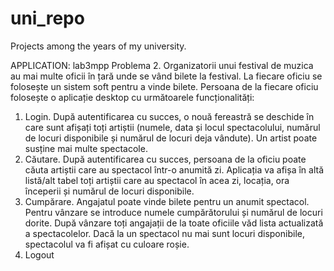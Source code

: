 # uni_repo
Projects among the years of my university.

APPLICATION: lab3mpp 
Problema 2.
Organizatorii unui festival de muzica au mai multe oficii în țară unde se vând bilete la festival. La fiecare oficiu
se folosește un sistem soft pentru a vinde bilete. Persoana de la fiecare oficiu folosește o aplicație desktop cu
următoarele funcționalități:
  1. Login. După autentificarea cu succes, o nouă fereastră se deschide în care sunt afișați toți artiștii
(numele, data și locul spectacolului, numărul de locuri disponibile și numărul de locuri deja vândute).
Un artist poate susține mai multe spectacole.
  2. Căutare. După autentificarea cu succes, persoana de la oficiu poate căuta artiștii care au spectacol într-o
anumită zi. Aplicația va afișa în altă listă/alt tabel toți artiștii care au spectacol în acea zi, locația, ora
începerii și numărul de locuri disponibile.
  3. Cumpărare. Angajatul poate vinde bilete pentru un anumit spectacol. Pentru vânzare se introduce
numele cumpărătorului și numărul de locuri dorite. După vânzare toți angajații de la toate oficiile văd
lista actualizată a spectacolelor. Dacă la un spectacol nu mai sunt locuri disponibile, spectacolul va fi
afișat cu culoare roșie.
  4. Logout
